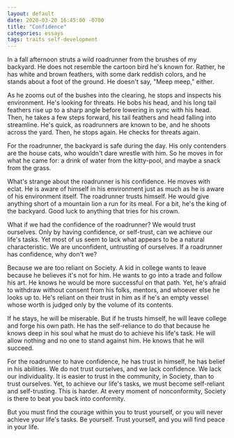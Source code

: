 ```yaml
---
layout: default
date: 2020-03-20 16:45:00 -0700
title: "Confidence"
categories: essays
tags: traits self-development
---
```


In a fall afternoon struts a wild roadrunner from the brushes of my backyard. He does not resemble the cartoon bird he's known for. Rather, he has white and brown feathers, with some dark reddish colors, and he stands about a foot of the ground. He doesn't say, "Meep meep," either.

As he zooms out of the bushes into the clearing, he stops and inspects his environment. He's looking for threats. He bobs his head, and his long tail feathers rise up to a sharp angle before lowering in sync with his head. Then, he takes a few steps forward, his tail feathers and head falling into streamline. He's quick, as roadrunners are known to be, and he shoots across the yard. Then, he stops again. He checks for threats again.

For the roadrunner, the backyard is safe during the day. His only contenders are the house cats, who wouldn't dare wrestle with him. So he moves in for what he came for: a drink of water from the kitty-pool, and maybe a snack from the grass.

What's strange about the roadrunner is his confidence. He moves with eclat. He is aware of himself in his environment just as much as he is aware of his environment itself. The roadrunner trusts himself. He would give anything short of a mountain lion a run for its meal. For a bit, he's the king of the backyard. Good luck to anything that tries for his crown.

What if we had the confidence of the roadrunner? We would trust ourselves. Only by having confidence, or self-trust, can we achieve our life's tasks. Yet most of us seem to lack what appears to be a natural characteristic. We are unconfident, untrusting of ourselves. If a roadrunner has confidence, why don't we?

Because we are too reliant on Society. A kid in college wants to leave because he believes it's not for him. He wants to go into a trade and follow his art. He knows he would be more successful on that path. Yet, he's afraid to withdraw without consent from his folks, mentors, and whoever else he looks up to. He's reliant on their trust in him as if he's an empty vessel whose worth is judged only by the volume of its contents.

If he stays, he will be miserable. But if he trusts himself, he will leave college and forge his own path. He has the self-reliance to do that because he knows deep in his soul what he must do to achieve his life's task. He will allow nothing and no one to stand against him. He knows that he will succeed.

For the roadrunner to have confidence, he has trust in himself, he has belief in his abilities. We do not trust ourselves, and we lack confidence. We lack our individuality. It is easier to trust in the community, in Society, than to trust ourselves. Yet, to achieve our life's tasks, we must become self-reliant and self-trusting. This is harder. At every moment of nonconformity, Society is there to beat you back into conformity.

But you must find the courage within you to trust yourself, or you will never achieve your life's tasks. Be yourself. Trust yourself, and you will find peace in your life.
